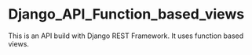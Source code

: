 # Django_API_Function_based_views

This is an API build with Django REST Framework. It uses function based views.
